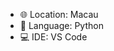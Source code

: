 - :globe_with_meridians: Location: Macau
- :speech_balloon: Language: Python
- :computer: IDE: VS Code
